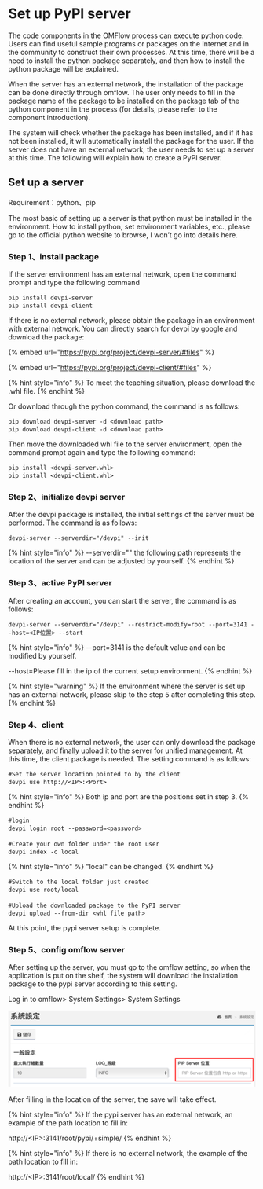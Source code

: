 # Set up PyPI server

The code components in the OMFlow process can execute python code. Users can find useful sample programs or packages on the Internet and in the community to construct their own processes. At this time, there will be a need to install the python package separately, and then how to install the python package will be explained.

When the server has an external network, the installation of the package can be done directly through omflow. The user only needs to fill in the package name of the package to be installed on the package tab of the python component in the process (for details, please refer to the component introduction).

The system will check whether the package has been installed, and if it has not been installed, it will automatically install the package for the user. If the server does not have an external network, the user needs to set up a server at this time. The following will explain how to create a PyPI server.

## Set up a server

Requirement：python、pip

The most basic of setting up a server is that python must be installed in the environment. How to install python, set environment variables, etc., please go to the official python website to browse, I won’t go into details here.

### Step 1、install package

If the server environment has an external network, open the command prompt and type the following command

```
pip install devpi-server
pip install devpi-client
```

If there is no external network, please obtain the package in an environment with external network. You can directly search for devpi by google and download the package:

{% embed url="https://pypi.org/project/devpi-server/#files" %}

{% embed url="https://pypi.org/project/devpi-client/#files" %}

{% hint style="info" %}
To meet the teaching situation, please download the .whl file.
{% endhint %}

Or download through the python command, the command is as follows:

```
pip download devpi-server -d <download path>
pip download devpi-client -d <download path>
```

Then move the downloaded whl file to the server environment, open the command prompt again and type the following command:

```
pip install <devpi-server.whl>
pip install <devpi-client.whl>
```

### Step 2、initialize devpi server

After the devpi package is installed, the initial settings of the server must be performed. The command is as follows:

```
devpi-server --serverdir="/devpi" --init
```

{% hint style="info" %}
\--serverdir="" the following path represents the location of the server and can be adjusted by yourself.
{% endhint %}

### Step 3、active PyPI server

After creating an account, you can start the server, the command is as follows:

```
devpi-server --serverdir="/devpi" --restrict-modify=root --port=3141 --host=<IP位置> --start
```

{% hint style="info" %}
\--port=3141 is the default value and can be modified by yourself.

\--host=Please fill in the ip of the current setup environment.
{% endhint %}

{% hint style="warning" %}
If the environment where the server is set up has an external network, please skip to the step 5 after completing this step.
{% endhint %}

### Step 4、client

When there is no external network, the user can only download the package separately, and finally upload it to the server for unified management. At this time, the client package is needed. The setting command is as follows:

```
#Set the server location pointed to by the client
devpi use http://<IP>:<Port>
```

{% hint style="info" %}
Both ip and port are the positions set in step 3.
{% endhint %}

```
#login
devpi login root --password=<password>

#Create your own folder under the root user
devpi index -c local
```

{% hint style="info" %}
"local" can be changed.
{% endhint %}

```
#Switch to the local folder just created
devpi use root/local

#Upload the downloaded package to the PyPI server
devpi upload --from-dir <whl file path>
```

At this point, the pypi server setup is complete.

### Step 5、config omflow server

After setting up the server, you must go to the omflow setting, so when the application is put on the shelf, the system will download the installation package to the pypi server according to this setting.

Log in to omflow> System Settings> System Settings

![](../.gitbook/assets/pip-server.png)

After filling in the location of the server, the save will take effect.

{% hint style="info" %}
If the pypi server has an external network, an example of the path location to fill in:

http://\<IP>:3141/root/pypi/+simple/
{% endhint %}

{% hint style="info" %}
If there is no external network, the example of the path location to fill in:

http://\<IP>:3141/root/local/
{% endhint %}
